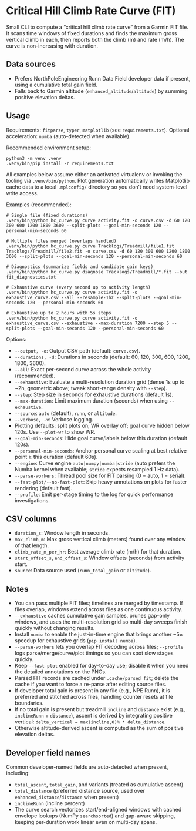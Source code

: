 Critical Hill Climb Rate Curve (FIT)
====================================

Small CLI to compute a “critical hill climb rate curve” from a Garmin FIT file. It scans time windows of fixed durations and finds the maximum gross vertical climb in each, then reports both the climb (m) and rate (m/h). The curve is non-increasing with duration.

Data sources
------------
- Prefers NorthPoleEngineering Runn Data Field developer data if present, using a cumulative total gain field.
- Falls back to Garmin altitude (`enhanced_altitude`/`altitude`) by summing positive elevation deltas.

Usage
-----

Requirements: `fitparse`, `typer`, `matplotlib` (see `requirements.txt`).
Optional acceleration: `numba` (auto-detected when available).

Recommended environment setup:

```
python3 -m venv .venv
.venv/bin/pip install -r requirements.txt
```

All examples below assume either an activated virtualenv or invoking the tooling via `.venv/bin/python`. Plot generation automatically writes Matplotlib cache data to a local `.mplconfig/` directory so you don’t need system-level write access.

Examples (recommended):

```
# Single file (fixed durations)
.venv/bin/python hc_curve.py curve activity.fit -o curve.csv -d 60 120 300 600 1200 1800 3600 --split-plots --goal-min-seconds 120 --personal-min-seconds 60

# Multiple files merged (overlaps handled)
.venv/bin/python hc_curve.py curve Tracklogs/Treadmill/file1.fit Tracklogs/Treadmill/file2.fit -o curve.csv -d 60 120 300 600 1200 1800 3600 --split-plots --goal-min-seconds 120 --personal-min-seconds 60

# Diagnostics (summarize fields and candidate gain keys)
.venv/bin/python hc_curve.py diagnose Tracklogs/Treadmill/*.fit --out fit_diagnostics.txt

# Exhaustive curve (every second up to activity length)
.venv/bin/python hc_curve.py curve activity.fit -o exhaustive_curve.csv --all --resample-1hz --split-plots --goal-min-seconds 120 --personal-min-seconds 60

# Exhaustive up to 2 hours with 5s steps
.venv/bin/python hc_curve.py curve activity.fit -o exhaustive_curve.csv --exhaustive --max-duration 7200 --step 5 --split-plots --goal-min-seconds 120 --personal-min-seconds 60
```

Options:
- `--output, -o`: Output CSV path (default: `curve.csv`).
- `--durations, -d`: Durations in seconds (default: 60, 120, 300, 600, 1200, 1800, 3600).
- `--all`: Exact per-second curve across the whole activity (recommended).
- `--exhaustive`: Evaluate a multi-resolution duration grid (dense 1s up to ~2h, geometric above; tweak short-range density with `--step`).
- `--step`: Step size in seconds for exhaustive durations (default 1s).
- `--max-duration`: Limit maximum duration (seconds) when using `--exhaustive`.
- `--source`: `auto` (default), `runn`, or `altitude`.
- `--verbose, -v`: Verbose logging.
- Plotting defaults: split plots on; WR overlay off; goal curve hidden below 120s. Use `--plot-wr` to show WR.
- `--goal-min-seconds`: Hide goal curve/labels below this duration (default 120s).
- `--personal-min-seconds`: Anchor personal curve scaling at best relative point ≥ this duration (default 60s).
- `--engine`: Curve engine `auto|numpy|numba|stride` (auto prefers the Numba kernel when available; `stride` expects resampled 1 Hz data).
- `--parse-workers`: Thread pool size for FIT parsing (0 = auto, 1 = serial).
- `--fast-plot/--no-fast-plot`: Skip heavy annotations on plots for faster rendering (default fast).
- `--profile`: Emit per-stage timing to the log for quick performance investigations.

CSV columns
-----------
- `duration_s`: Window length in seconds.
- `max_climb_m`: Max gross vertical climb (meters) found over any window of that length.
- `climb_rate_m_per_hr`: Best average climb rate (m/h) for that duration.
- `start_offset_s`, `end_offset_s`: Window offsets (seconds) from activity start.
- `source`: Data source used (`runn_total_gain` or `altitude`).

Notes
-----
- You can pass multiple FIT files; timelines are merged by timestamp. If files overlap, windows extend across files as one continuous activity.
- `--exhaustive` caches cumulative gain samples, prunes gap-only windows, and uses the multi-resolution grid so multi-day sweeps finish quickly without changing results.
- Install `numba` to enable the just-in-time engine that brings another ~5× speedup for exhaustive grids (`pip install numba`).
- `--parse-workers` lets you overlap FIT decoding across files; `--profile` logs parse/merge/curve/plot timings so you can spot slow stages quickly.
- Keep `--fast-plot` enabled for day-to-day use; disable it when you need the detailed annotations on the PNGs.
- Parsed FIT records are cached under `.cache/parsed_fit`; delete the cache if you want to force a re-parse after editing source files.
- If developer total gain is present in any file (e.g., NPE Runn), it is preferred and stitched across files, handling counter resets at file boundaries.
- If no total gain is present but treadmill `incline` and `distance` exist (e.g., `inclineRunn` + `distance`), ascent is derived by integrating positive vertical: `delta_vertical = max(incline,0)% * delta_distance`.
- Otherwise altitude-derived ascent is computed as the sum of positive elevation deltas.

Developer field names
---------------------
Common developer-named fields are auto-detected when present, including:
- `total_ascent`, `total_gain`, and variants (treated as cumulative ascent)
- `total_distance` (preferred distance source, used over `enhanced_distance`/`distance` when present)
- `inclineRunn` (incline percent)
- The curve search vectorizes start/end-aligned windows with cached envelope lookups (NumPy `searchsorted`) and gap-aware skipping, keeping per-duration work linear even on multi-day spans.

